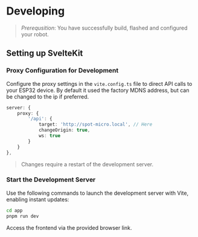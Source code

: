 # Developing

> _Prerequsition_: You have successfully build, flashed and configured your robot.

## Setting up SvelteKit

### Proxy Configuration for Development

Configure the proxy settings in the `vite.config.ts` file to direct API calls to your ESP32 device. By default it used the factory MDNS address, but can be changed to the ip if preferred.

```ts
server: {
    proxy: {
        '/api': {
            target: 'http://spot-micro.local', // Here
            changeOrigin: true,
            ws: true
        }
    }
},
```

> Changes require a restart of the development server.

### Start the Development Server

Use the following commands to launch the development server with Vite, enabling instant updates:

```sh
cd app
pnpm run dev
```

Access the frontend via the provided browser link.
